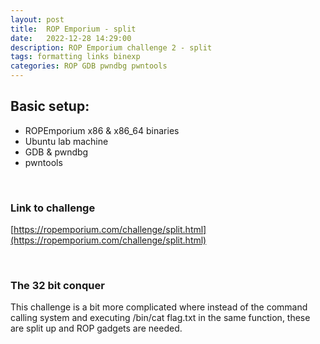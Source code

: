 ```yaml
---
layout: post
title:  ROP Emporium - split
date:   2022-12-28 14:29:00
description: ROP Emporium challenge 2 - split
tags: formatting links binexp
categories: ROP GDB pwndbg pwntools
---
```


## Basic setup:
- ROPEmporium x86 & x86_64 binaries
- Ubuntu lab machine
- GDB & pwndbg
- pwntools

&nbsp;

### Link to challenge
[https://ropemporium.com/challenge/split.html](https://ropemporium.com/challenge/split.html)

&nbsp;

### The 32 bit conquer
This challenge is a bit more complicated where instead of the command calling system and executing /bin/cat flag.txt in the same function, these are split up and ROP gadgets are needed.